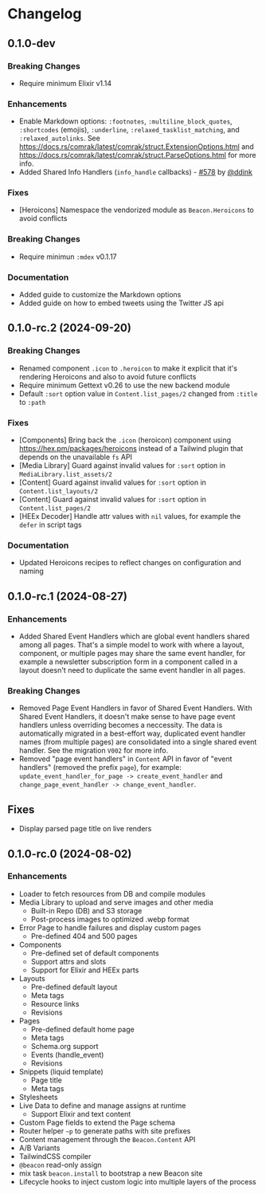 # Changelog

## 0.1.0-dev

### Breaking Changes
  * Require minimum Elixir v1.14

### Enhancements
  * Enable Markdown options: `:footnotes`, `:multiline_block_quotes`, `:shortcodes` (emojis), `:underline`, `:relaxed_tasklist_matching`, and `:relaxed_autolinks`.
    See https://docs.rs/comrak/latest/comrak/struct.ExtensionOptions.html and https://docs.rs/comrak/latest/comrak/struct.ParseOptions.html for more info.
  * Added Shared Info Handlers (`info_handle` callbacks) - [#578](https://github.com/BeaconCMS/beacon/pull/578) by [@ddink](https://github.com/ddink)

### Fixes
  * [Heroicons] Namespace the vendorized module as `Beacon.Heroicons` to avoid conflicts

### Breaking Changes
  * Require minimun `:mdex` v0.1.17

### Documentation
  * Added guide to customize the Markdown options
  * Added guide on how to embed tweets using the Twitter JS api

## 0.1.0-rc.2 (2024-09-20)

### Breaking Changes
  * Renamed component `.icon` to `.heroicon` to make it explicit that it's rendering Heroicons and also to avoid future conflicts
  * Require minimum Gettext v0.26 to use the new backend module
  * Default `:sort` option value in `Content.list_pages/2` changed from `:title` to `:path`

### Fixes
  * [Components] Bring back the `.icon` (heroicon) component using https://hex.pm/packages/heroicons instead of a Tailwind plugin that depends on the unavailable `fs` API
  * [Media Library] Guard against invalid values for `:sort` option in `MediaLibrary.list_assets/2`
  * [Content] Guard against invalid values for `:sort` option in `Content.list_layouts/2`
  * [Content] Guard against invalid values for `:sort` option in `Content.list_pages/2`
  * [HEEx Decoder] Handle attr values with `nil` values, for example the `defer` in script tags

### Documentation
  * Updated Heroicons recipes to reflect changes on configuration and naming

## 0.1.0-rc.1 (2024-08-27)

### Enhancements
  * Added Shared Event Handlers which are global event handlers shared among all pages.
    That's a simple model to work with where a layout, component, or multiple pages may share the same event handler,
    for example a newsletter subscription form in a component called in a layout doesn't need to duplicate the same
    event handler in all pages.

### Breaking Changes
  * Removed Page Event Handlers in favor of Shared Event Handlers.
    With Shared Event Handlers, it doesn't make sense to have page event handlers unless overriding becomes a neccessity.
    The data is automatically migrated in a best-effort way, duplicated event handler names (from multiple pages) are
    consolidated into a single shared event handler. See the migration `V002` for more info.
  * Removed "page event handlers" in `Content` API in favor of "event handlers" (removed the prefix `page`),
    for example: `update_event_handler_for_page -> create_event_handler` and `change_page_event_handler -> change_event_handler`.

## Fixes
  * Display parsed page title on live renders

## 0.1.0-rc.0 (2024-08-02)

### Enhancements
  * Loader to fetch resources from DB and compile modules
  * Media Library to upload and serve images and other media
    * Built-in Repo (DB) and S3 storage
    * Post-process images to optimized .webp format
  * Error Page to handle failures and display custom pages
    * Pre-defined 404 and 500 pages
  * Components
    * Pre-defined set of default components
    * Support attrs and slots
    * Support for Elixir and HEEx parts
  * Layouts
    * Pre-defined default layout
    * Meta tags
    * Resource links
    * Revisions
  * Pages
    * Pre-defined default home page
    * Meta tags
    * Schema.org support
    * Events (handle_event)
    * Revisions
  * Snippets (liquid template)
    * Page title
    * Meta tags
  * Stylesheets
  * Live Data to define and manage assigns at runtime
    * Support Elixir and text content
  * Custom Page fields to extend the Page schema
  * Router helper `~p` to generate paths with site prefixes
  * Content management through the `Beacon.Content` API
  * A/B Variants
  * TailwindCSS compiler
  * `@beacon` read-only assign
  * mix task `beacon.install` to bootstrap a new Beacon site
  * Lifecycle hooks to inject custom logic into multiple layers of the process
